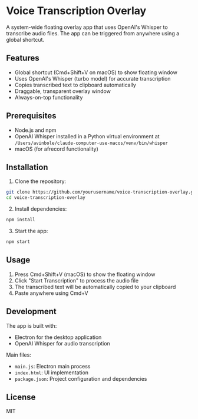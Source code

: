 # Voice Transcription Overlay

A system-wide floating overlay app that uses OpenAI's Whisper to transcribe audio files. The app can be triggered from anywhere using a global shortcut.

## Features

- Global shortcut (Cmd+Shift+V on macOS) to show floating window
- Uses OpenAI's Whisper (turbo model) for accurate transcription
- Copies transcribed text to clipboard automatically
- Draggable, transparent overlay window
- Always-on-top functionality

## Prerequisites

- Node.js and npm
- OpenAI Whisper installed in a Python virtual environment at `/Users/avinbole/claude-computer-use-macos/venv/bin/whisper`
- macOS (for afrecord functionality)

## Installation

1. Clone the repository:
```bash
git clone https://github.com/yourusername/voice-transcription-overlay.git
cd voice-transcription-overlay
```

2. Install dependencies:
```bash
npm install
```

3. Start the app:
```bash
npm start
```

## Usage

1. Press Cmd+Shift+V (macOS) to show the floating window
2. Click "Start Transcription" to process the audio file
3. The transcribed text will be automatically copied to your clipboard
4. Paste anywhere using Cmd+V

## Development

The app is built with:
- Electron for the desktop application
- OpenAI Whisper for audio transcription

Main files:
- `main.js`: Electron main process
- `index.html`: UI implementation
- `package.json`: Project configuration and dependencies

## License

MIT
